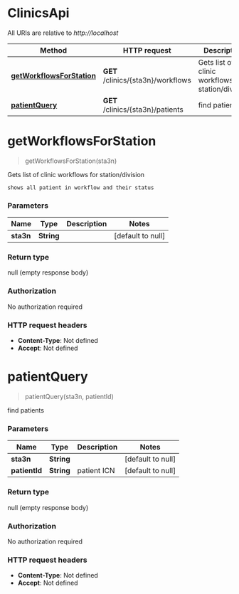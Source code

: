 # ClinicsApi

All URIs are relative to *http://localhost*

Method | HTTP request | Description
------------- | ------------- | -------------
[**getWorkflowsForStation**](ClinicsApi.md#getWorkflowsForStation) | **GET** /clinics/{sta3n}/workflows | Gets list of clinic workflows for station/division
[**patientQuery**](ClinicsApi.md#patientQuery) | **GET** /clinics/{sta3n}/patients | find patients


<a name="getWorkflowsForStation"></a>
# **getWorkflowsForStation**
> getWorkflowsForStation(sta3n)

Gets list of clinic workflows for station/division

    shows all patient in workflow and their status

### Parameters

Name | Type | Description  | Notes
------------- | ------------- | ------------- | -------------
 **sta3n** | **String**|  | [default to null]

### Return type

null (empty response body)

### Authorization

No authorization required

### HTTP request headers

- **Content-Type**: Not defined
- **Accept**: Not defined

<a name="patientQuery"></a>
# **patientQuery**
> patientQuery(sta3n, patientId)

find patients

### Parameters

Name | Type | Description  | Notes
------------- | ------------- | ------------- | -------------
 **sta3n** | **String**|  | [default to null]
 **patientId** | **String**| patient ICN | [default to null]

### Return type

null (empty response body)

### Authorization

No authorization required

### HTTP request headers

- **Content-Type**: Not defined
- **Accept**: Not defined

